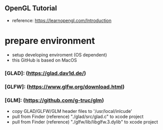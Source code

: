 ## OpenGL Tutorial
* reference: https://learnopengl.com/Introduction
# prepare environment

* setup developing enviroment (OS dependent)
* this GitHub is based on MacOS

### [GLAD]: (https://glad.dav1d.de/)
### [GLFW]: (https://www.glfw.org/download.html)
### [GLM]:  (https://github.com/g-truc/glm)

* copy GLAD/GLFW/GLM header files to '/usr/local/inlcude' 
* pull from Finder (reference) "./glad/src/glad.c" to xcode project
* pull from Finder (reference) "./glfw/lib/libglfw.3.dylib" to xcode project